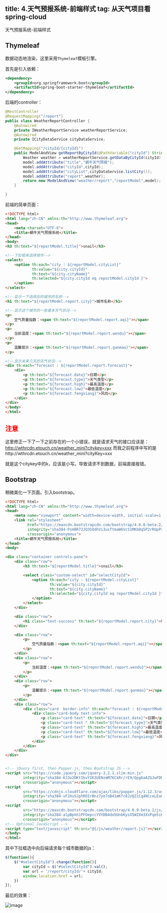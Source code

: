 title: 4.天气预报系统-前端样式
tag: 从天气项目看spring-cloud
---
天气预报系统-前端样式
<!-- more -->

## Thymeleaf

数据动态地渲染，这里采用`Thymeleaf`模板引擎。

首先是引入依赖：


```xml
<dependency>
    <groupId>org.springframework.boot</groupId>
    <artifactId>spring-boot-starter-thymeleaf</artifactId>
</dependency>
```

后端的controller：

```java
@RestController
@RequestMapping("/report")
public class WeatherReportController {
    @Autowired
    private IWeatherReportService weatherReportService;
    @Autowired
    private ICityDataService cityDataService;

    @GetMapping("/cityId/{cityId}")
    public ModelAndView getReportByCityId(@PathVariable("cityId") String cityId, Model model) throws Exception {
        Weather weather = weatherReportService.getDataByCityId(cityId);
        model.addAttribute("title","蜗牛天气预报");
        model.addAttribute("cityId",cityId);
        model.addAttribute("cityList",cityDataService.listCity());
        model.addAttribute("report",weather);
        return new ModelAndView("weather/report","reportModel",model);
    }

}
```
前端的简单页面：

```html
<!DOCTYPE html>
<html lang="zh-CN" xmlns:th="http://www.thymeleaf.org">
<head>
    <meta charset="UTF-8">
    <title>蜗牛天气预报系统</title>
</head>
<body>
<h3 th:text="${reportModel.title}">snail</h3>

<!--下拉框来选择城市-->
<select>
    <option th:each="city : ${reportModel.cityList}"
            th:value="${city.cityId}"
            th:text="${city.cityName}"
            th:selected="${city.cityId eq reportModel.cityId }">
    </option>
</select>

<!--显示一下选择后的城市的名称-->
<h1 th:text="${reportModel.report.city}">城市名称</h1>

<!--显示这个城市的一些基本天气状况-->
<p>
    空气质量指数：<span th:text="${reportModel.report.aqi}"></span>
</p>
<p>
    当前温度：<span th:text="${reportModel.report.wendu}"></span>
</p>
<p>
    温馨提示：<span th:text="${reportModel.report.ganmao}"></span>
</p>

<!--显示未来几天的天气状况-->
<div th:each="forecast : ${reportModel.report.forecast}">
    <div>
        <p th:text="${forecast.date}">日期</p>
        <p th:text="${forecast.type}">天气类型</p>
        <p th:text="${forecast.high}">最高温度</p>
        <p th:text="${forecast.low}">最低温度</p>
        <p th:text="${forecast.fengxiang}">风向</p>
    </div>
</div>
</body>
</html>
```
## <font color="red">注意</font>

这里修正一下了一下之前存在的一个小错误，就是请求天气的接口应该是：http://wthrcdn.etouch.cn/weather_mini?citykey=xxx  而我之前程序中写的是http://wthrcdn.etouch.cn/weather_mini?cityKey=xxx

就是这个citykey中的k，应该是小写。导致请求不到数据，前端直接报错。



## Bootstrap

稍微美化一下页面。引入bootstrap。


```html
<!DOCTYPE html>
<html lang="zh-CN" xmlns:th="http://www.thymeleaf.org">
<head>
    <meta name="viewport" content="width=device-width, initial-scale=1, shrink-to-fit=no">
    <link rel="stylesheet"
          href="https://maxcdn.bootstrapcdn.com/bootstrap/4.0.0-beta.2/css/bootstrap.min.css"
          integrity="sha384-PsH8R72JQ3SOdhVi3uxftmaW6Vc51MKb0q5P2rRUpPvrszuE4W1povHYgTpBfshb"
          crossorigin="anonymous">
    <title>蜗牛天气预报系统</title>
</head>
<body>

<div class="container controls-pane">
    <div class="row">
        <h3 th:text="${reportModel.title}">snail</h3>

        <select class="custom-select" id="selectCityId">
            <option th:each="city : ${reportModel.cityList}"
                    th:value="${city.cityId}"
                    th:text="${city.cityName}"
                    th:selected="${city.cityId eq reportModel.cityId }">
            </option>
        </select>
    </div>

    <div class="row">
        <h1 class="text-success" th:text="${reportModel.report.city}">城市名称</h1>
    </div>

    <div class="row">
        <p>
            空气质量指数：<span th:text="${reportModel.report.aqi}"></span>
        </p>
    </div>
    <div class="row">
        <p>
            当前温度：<span th:text="${reportModel.report.wendu}"></span>
        </p>
    </div>
    <div class="row">
        <p>
            温馨提示：<span th:text="${reportModel.report.ganmao}"></span>
        </p>
    </div>
    <div class="row">
        <div class="card  border-info" th:each="forecast : ${reportModel.report.forecast}">
            <div class="card-body text-info">
                <p class="card-text" th:text="${forecast.date}">日期</p>
                <p class="card-text " th:text="${forecast.type}">天气类型</p>
                <p class="card-text" th:text="${forecast.high}">最高温度</p>
                <p class="card-text" th:text="${forecast.low}">最低温度</p>
                <p class="card-text" th:text="${forecast.fengxiang}">风向</p>
            </div>
        </div>
    </div>
</div>


<!-- jQuery first, then Popper.js, then Bootstrap JS -->
<script src="https://code.jquery.com/jquery-3.2.1.slim.min.js"
        integrity="sha384-KJ3o2DKtIkvYIK3UENzmM7KCkRr/rE9/Qpg6aAZGJwFDMVNA/GpGFF93hXpG5KkN"
        crossorigin="anonymous"></script>
<script
        src="https://cdnjs.cloudflare.com/ajax/libs/popper.js/1.12.3/umd/popper.min.js"
        integrity="sha384-vFJXuSJphROIrBnz7yo7oB41mKfc8JzQZiCq4NCceLEaO4IHwicKwpJf9c9IpFgh"
        crossorigin="anonymous"></script>
<script
        src="https://maxcdn.bootstrapcdn.com/bootstrap/4.0.0-beta.2/js/bootstrap.min.js"
        integrity="sha384-alpBpkh1PFOepccYVYDB4do5UnbKysX5WZXm3XxPqe5iKTfUKjNkCk9SaVuEZflJ"
        crossorigin="anonymous"></script>
<!-- Optional JavaScript -->
<script type="text/javascript" th:src="@{/js/weather/report.js}"></script>
</body>
</html>
```

其中下拉框选中向后端请求每个城市数据的js：


```js
$(function(){
	$("#selectCityId").change(function(){
		var cityId = $("#selectCityId").val();
		var url = '/report/cityId/'+ cityId;
		window.location.href = url;
	})
});
```

最后的效果：

![image](https://hexo-1256188416.cos.ap-shanghai.myqcloud.com/weather-spring-cloud-action/%E8%9C%97%E7%89%9B%E5%A4%A9%E6%B0%94%E9%A2%84%E6%8A%A5%E7%95%8C%E9%9D%A2.jpg?q-sign-algorithm=sha1&q-ak=AKIDWqvkLgucCakfMqE5rPjodEZeT3OTQtJa&q-sign-time=1542778798;1542779698&q-key-time=1542778798;1542779698&q-header-list=&q-url-param-list=&q-signature=f80dc8a0f93548cc5a41e645127d933f656e2ccd)